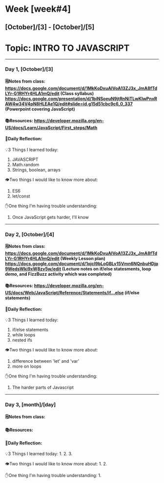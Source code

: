 # Week [week#4]
## [October]/[3] - [October]/[5]

# Topic: INTRO TO JAVASCRIPT 

___

### Day 1, [October]/[3]

#### 🗒️Notes from class: https://docs.google.com/document/d/1MkKoDxuAlVoA13ZJ3x_JmA8fTdLYr-G1RHYr4HLA1mQ/edit (Class syllabus) https://docs.google.com/presentation/d/1biNSoeuN9jtRnNiTLwKIwPnxRAW4w34V4pN8HLEAe1Q/edit#slide=id.g15d51cbc9c6_0_337 (Powerpoint covering JavaScript)

#### 📚Resources: https://developer.mozilla.org/en-US/docs/Learn/JavaScript/First_steps/Math 


#### 💭Daily Reflection:

💡3 Things I learned today:
1. JAVASCRIPT
2. Math.random
3. Strings, boolean, arrays

👁️Two things I would like to know more about:
1. ES6
2. let/const

✋One thing I'm having trouble understanding:
1. Once JavaScript gets harder, I'll know


___

### Day 2, [October]/[4] 

#### 🗒️Notes from class: https://docs.google.com/document/d/1MkKoDxuAlVoA13ZJ3x_JmA8fTdLYr-G1RHYr4HLA1mQ/edit (Weekly Lesson plan) https://docs.google.com/document/d/1ojcl9bLoGBLv15Vmn6NQnbuHDjp9WedsWki9xW8zv5w/edit (Lecture notes on if/else statesments, loop demo, and FizzBuzz activity which was completed)

#### 📚Resources: https://developer.mozilla.org/en-US/docs/Web/JavaScript/Reference/Statements/if...else (if/else statements)


#### 💭Daily Reflection:

💡3 Things I learned today:
1. if/else statements
2. while loops
3. nested ifs

👁️Two things I would like to know more about:
1. difference between 'let' and 'var'
2. more on loops

✋One thing I'm having trouble understanding:
1. The harder parts of Javascript

___

### Day 3, [month]/[day]
#### 🗒️Notes from class:

#### 📚Resources:


#### 💭Daily Reflection:

💡3 Things I learned today:
1. 
2. 
3. 

👁️Two things I would like to know more about:
1. 
2. 

✋One thing I'm having trouble understanding:
1. 
 

